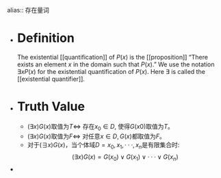 alias:: 存在量词

- # Definition
  The existential [[quantification]] of $P(x)$ is the [[proposition]] “There exists an element $x$ in the domain such that $P(x)$.”
  We use the notation $∃xP(x)$ for the existential quantification of $P(x)$. Here $∃$ is called the [[existential quantifier]].
- # Truth Value
	- $(∃x)G(x)$取值为$T\Longleftrightarrow$ 存在$x_0∈D$, 使得$G(x0)$取值为$T$。
	- $(∃x)G(x)$取值为$F\Longleftrightarrow$ 对任意$x ∈ D,G(x)$都取值为$F$。
	- 对于$(∃x)G(x)$，当个体域$D = {x_0, x_1, · · · , x_n}$是有限集合时:
	  $$(∃x)G(x) = G(x_0) ∨ G(x_1) ∨ · · · ∨ G(x_n)$$
-